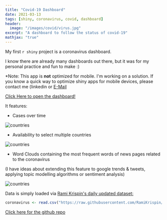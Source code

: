 ```yaml
---
title: "Covid-19 Dashboard"
date: 2021-03-13
tags: [shiny, coronavirus, covid, dashboard]
header:
  image: "/images/covid/virus.jpg"
excerpt: "A dashboard to follow the status of covid-19"
mathjax: "true"
---
```


My first `r shiny` project is a coronavirus dashboard.

I know there are already many dashboards out there, but it was for my personal practice and fun to make :) 

*Note: This app is **not** optimized for mobile. I'm working on a solution. If you know a quick way to optimize shiny apps for mobile devices, please contact me (linkedin or [E-Mail](mailto:glaswasser@googlemail.com)


[Click Here to open the dashboard!](https://glaswasser.shinyapps.io/Covid19/)



It features:

* Cases over time
<img src="{{ site.url }}{{ site.baseurl }}/images/covid/covid.jpg" alt="countries">


* Availability to select multiple countries
<img src="{{ site.url }}{{ site.baseurl }}/images/covid/countries.jpg" alt="countries">

* Word Clouds containing the most frequent words of news pages related to the coronavirus

(I have ideas about extending this feature to google trends & tweets, applying topic modelling algorithms or sentiment analysis)

<img src="{{ site.url }}{{ site.baseurl }}/images/covid/wordcloud.jpg" alt="countries">





Data is simply loaded via [Rami Krispin's daily updated dataset:](https://github.com/RamiKrispin/coronavirus)

```r
coronavirus <- read.csv("https://raw.githubusercontent.com/RamiKrispin/coronavirus/master/csv/coronavirus.csv", stringsAsFactors = FALSE)
```

[Click here for the github repo](https://github.com/glaswasser/shiny-projects/tree/master/Covid_December20)

